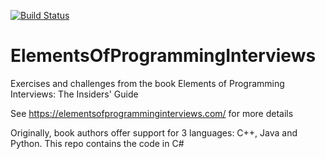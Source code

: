 [![Build Status](https://dev.azure.com/olehzheleznyak/Self-Education/_apis/build/status/oleh-zheleznyak.ElementsOfProgrammingInterviews?branchName=master)](https://dev.azure.com/olehzheleznyak/Self-Education/_build/latest?definitionId=6&branchName=master)
# ElementsOfProgrammingInterviews
Exercises and challenges from the book Elements of Programming Interviews: The Insiders' Guide

See https://elementsofprogramminginterviews.com/ for more details

Originally, book authors offer support for 3 languages: C++, Java and Python.
This repo contains the code in C#
